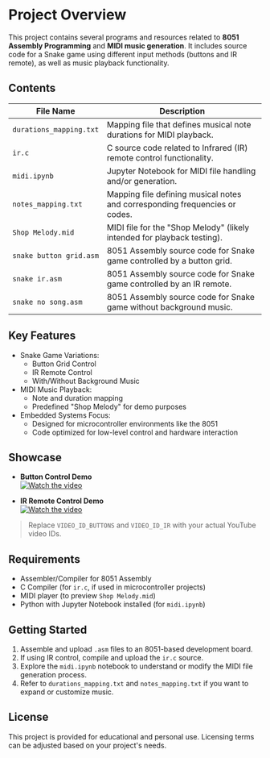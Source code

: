 # Project Overview

This project contains several programs and resources related to **8051 Assembly Programming** and **MIDI music generation**. It includes source code for a Snake game using different input methods (buttons and IR remote), as well as music playback functionality.

## Contents

| File Name | Description |
|-----------|-------------|
| `durations_mapping.txt` | Mapping file that defines musical note durations for MIDI playback. |
| `ir.c` | C source code related to Infrared (IR) remote control functionality. |
| `midi.ipynb` | Jupyter Notebook for MIDI file handling and/or generation. |
| `notes_mapping.txt` | Mapping file defining musical notes and corresponding frequencies or codes. |
| `Shop Melody.mid` | MIDI file for the "Shop Melody" (likely intended for playback testing). |
| `snake button grid.asm` | 8051 Assembly source code for Snake game controlled by a button grid. |
| `snake ir.asm` | 8051 Assembly source code for Snake game controlled by an IR remote. |
| `snake no song.asm` | 8051 Assembly source code for Snake game without background music. |

## Key Features

- Snake Game Variations:
  - Button Grid Control
  - IR Remote Control
  - With/Without Background Music
- MIDI Music Playback:
  - Note and duration mapping
  - Predefined "Shop Melody" for demo purposes
- Embedded Systems Focus:
  - Designed for microcontroller environments like the 8051
  - Code optimized for low-level control and hardware interaction

## Showcase

- **Button Control Demo**  
  [![Watch the video](https://img.youtube.com/vi/VIDEO_ID_BUTTONS/0.jpg)](https://www.youtube.com/watch?v=VIDEO_ID_BUTTONS)

- **IR Remote Control Demo**  
  [![Watch the video](https://img.youtube.com/vi/VIDEO_ID_IR/0.jpg)](https://www.youtube.com/watch?v=VIDEO_ID_IR)

> Replace `VIDEO_ID_BUTTONS` and `VIDEO_ID_IR` with your actual YouTube video IDs.

## Requirements

- Assembler/Compiler for 8051 Assembly
- C Compiler (for `ir.c`, if used in microcontroller projects)
- MIDI player (to preview `Shop Melody.mid`)
- Python with Jupyter Notebook installed (for `midi.ipynb`)

## Getting Started

1. Assemble and upload `.asm` files to an 8051-based development board.
2. If using IR control, compile and upload the `ir.c` source.
3. Explore the `midi.ipynb` notebook to understand or modify the MIDI file generation process.
4. Refer to `durations_mapping.txt` and `notes_mapping.txt` if you want to expand or customize music.

## License

This project is provided for educational and personal use. Licensing terms can be adjusted based on your project's needs.
